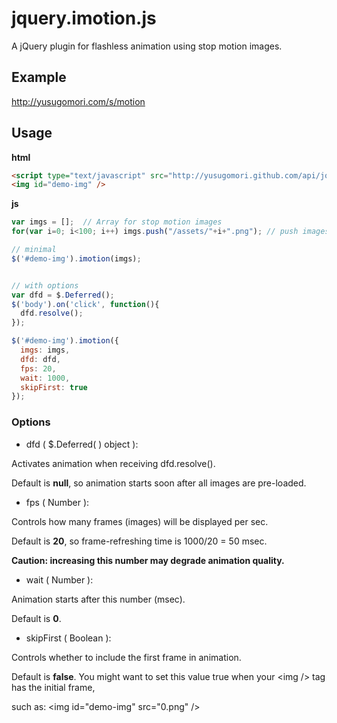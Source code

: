 # jquery.imotion.js

A jQuery plugin for flashless animation using stop motion images.


   


## Example
http://yusugomori.com/s/motion



## Usage
**html**
```html
<script type="text/javascript" src="http://yusugomori.github.com/api/jquery/plugins/jquery.imotion.js"></script>
<img id="demo-img" />
```

**js**

```js
var imgs = [];  // Array for stop motion images
for(var i=0; i<100; i++) imgs.push("/assets/"+i+".png"); // push images

// minimal
$('#demo-img').imotion(imgs);


// with options
var dfd = $.Deferred();
$('body').on('click', function(){
  dfd.resolve();
});

$('#demo-img').imotion({
  imgs: imgs,
  dfd: dfd,
  fps: 20,
  wait: 1000,
  skipFirst: true
});
```

### Options

+ dfd ( $.Deferred( ) object ):

 Activates animation when receiving dfd.resolve().

 Default is **null**, so animation starts soon after all images are pre-loaded.

+ fps ( Number ): 

 Controls how many frames (images) will be displayed per sec. 
 
 Default is **20**, so frame-refreshing time is 1000/20 = 50 msec.

 **Caution: increasing this number may degrade animation quality.**

+ wait ( Number ):

 Animation starts after this number (msec).

 Default is **0**. 

+ skipFirst ( Boolean ):

 Controls whether to include the first frame in animation.

 Default is **false**. You might want to set this value true when your \<img /\> tag has the initial frame,

 such as: \<img id="demo-img" src="0.png" /\>
 
